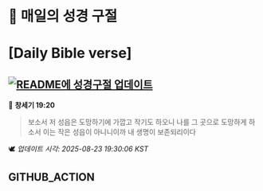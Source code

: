 # 🙏 매일의 성경 구절
# [Daily Bible verse]
## [![README에 성경구절 업데이트](https://github.com/DONGSUKA/first_test/actions/workflows/update-readme-bible.yml/badge.svg)](https://github.com/DONGSUKA/first_test/actions/workflows/update-readme-bible.yml)
<!-- START_BIBLE_VERSE -->
📖 **창세기 19:20**
> 보소서 저 성읍은 도망하기에 가깝고 작기도 하오니 나를 그 곳으로 도망하게 하소서 이는 작은 성읍이 아니니이까 내 생명이 보존되리이다

🕊️ _업데이트 시각: 2025-08-23 19:30:06 KST_
  <!-- END_BIBLE_VERSE -->
## GITHUB_ACTION
